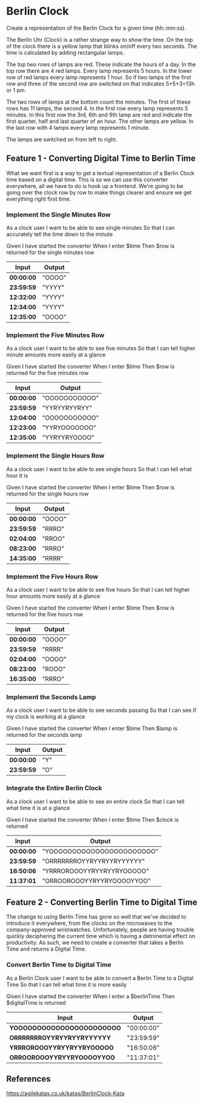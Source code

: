 # Berlin Clock

Create a representation of the Berlin Clock for a given time (hh::mm:ss).

The Berlin Uhr (Clock) is a rather strange way to show the time. On
the top of the clock there is a yellow lamp that blinks on/off every
two seconds. The time is calculated by adding rectangular lamps.

The top two rows of lamps are red. These indicate the hours of a
day. In the top row there are 4 red lamps. Every lamp represents 5
hours. In the lower row of red lamps every lamp represents 1 hour. So
if two lamps of the first row and three of the second row are switched
on that indicates 5+5+3=13h or 1 pm.

The two rows of lamps at the bottom count the minutes. The first of
these rows has 11 lamps, the second 4. In the first row every lamp
represents 5 minutes. In this first row the 3rd, 6th and 9th lamp are
red and indicate the first quarter, half and last quarter of an
hour. The other lamps are yellow. In the last row with 4 lamps every
lamp represents 1 minute.

The lamps are switched on from left to right.

## Feature 1 - Converting Digital Time to Berlin Time

What we want first is a way to get a textual representation of a Berlin Clock time based on a digital time.
This is so we can use this converter everywhere, all we have to do is hook up a frontend.
We're going to be going over the clock row by row to make things clearer and ensure we get everything right first time.

### Implement the Single Minutes Row

As a clock user
I want to be able to see single minutes
So that I can accurately tell the time down to the minute

Given I have started the converter
When I enter $time
Then $row is returned for the single minutes row

| **Input**    | **Output** |
| ------------ | ---------- |
| **00:00:00** | "OOOO"     |
| **23:59:59** | "YYYY"     |
| **12:32:00** | "YYYY"     |
| **12:34:00** | "YYYY"     |
| **12:35:00** | "OOOO"     |

### Implement the Five Minutes Row

As a clock user
I want to be able to see five minutes
So that I can tell higher minute amounts more easily at a glance

Given I have started the converter
When I enter $time
Then $row is returned for the five minutes row

| **Input**    | **Output**    |
| ------------ | ------------- |
| **00:00:00** | "OOOOOOOOOOO" |
| **23:59:59** | "YYRYYRYYRYY" |
| **12:04:00** | "OOOOOOOOOOO" |
| **12:23:00** | "YYRYOOOOOOO" |
| **12:35:00** | "YYRYYRYOOOO" |

### Implement the Single Hours Row

As a clock user
I want to be able to see single hours
So that I can tell what hour it is

Given I have started the converter
When I enter $time
Then $row is returned for the single hours row

| **Input**    | **Output** |
| ------------ | ---------- |
| **00:00:00** | "OOOO"     |
| **23:59:59** | "RRRO"     |
| **02:04:00** | "RROO"     |
| **08:23:00** | "RRRO"     |
| **14:35:00** | "RRRR"     |

### Implement the Five Hours Row

As a clock user
I want to be able to see five hours
So that I can tell higher hour amounts more easily at a glance

Given I have started the converter
When I enter $time
Then $row is returned for the five hours row

| **Input**    | **Output** |
| ------------ | ---------- |
| **00:00:00** | "OOOO"     |
| **23:59:59** | "RRRR"     |
| **02:04:00** | "OOOO"     |
| **08:23:00** | "ROOO"     |
| **16:35:00** | "RRRO"     |

### Implement the Seconds Lamp

As a clock user
I want to be able to see seconds passing
So that I can see if my clock is working at a glance

Given I have started the converter
When I enter $time
Then $lamp is returned for the seconds lamp

| **Input**    | **Output** |
| ------------ | ---------- |
| **00:00:00** | "Y"        |
| **23:59:59** | "O"        |

### Integrate the Entire Berlin Clock

As a clock user
I want to be able to see an entire clock
So that I can tell what time it is at a glance

Given I have started the converter
When I enter $time
Then $clock is returned

| **Input**    | **Output**                 |
| ------------ | -------------------------- |
| **00:00:00** | "YOOOOOOOOOOOOOOOOOOOOOOO" |
| **23:59:59** | "ORRRRRRROYYRYYRYYRYYYYYY" |
| **16:50:06** | "YRRROROOOYYRYYRYYRYOOOOO" |
| **11:37:01** | "ORROOROOOYYRYYRYOOOOYYOO" |

## Feature 2 - Converting Berlin Time to Digital Time

The change to using Berlin Time has gone so well that we've decided to introduce it everywhere,
from the clocks on the microwaves to the company-approved wristwatches. Unfortunately,
people are having trouble quickly deciphering the current time which is having a detrimental effect on productivity.
As such, we need to create a converter that takes a Berlin Time and returns a Digital Time.

### Convert Berlin Time to Digital Time

As a Berlin Clock user
I want to be able to convert a Berlin Time to a Digital Time
So that I can tell what time it is more easily

Given I have started the converter
When I enter a $berlinTime
Then $digitalTime is returned

| **Input**                    | **Output** |
| ---------------------------- | ---------- |
| **YOOOOOOOOOOOOOOOOOOOOOOO** | "00:00:00" |
| **ORRRRRRROYYRYYRYYRYYYYYY** | "23:59:59" |
| **YRRROROOOYYRYYRYYRYOOOOO** | "16:50:06" |
| **ORROOROOOYYRYYRYOOOOYYOO** | "11:37:01" |

## References

<https://agilekatas.co.uk/katas/BerlinClock-Kata>
